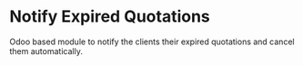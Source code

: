 # Notify Expired Quotations

Odoo based module to notify the clients their expired quotations and cancel them automatically.
